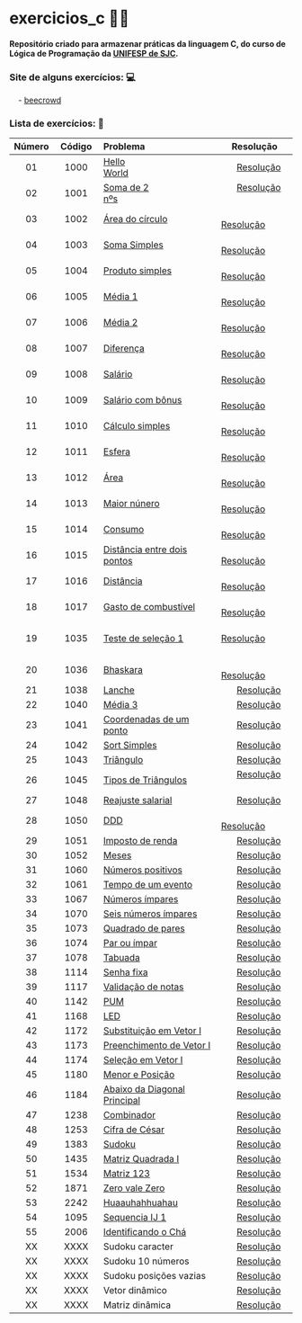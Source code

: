 
# exercicios_c 👩‍💻
#### Repositório criado para armazenar práticas da linguagem <b>C</b>, do curso de <b>Lógica de Programação</b> da [UNIFESP de SJC](https://www.unifesp.br/campus/sjc/).


### Site de alguns exercícios: 💻

&nbsp;&nbsp;&nbsp; - [beecrowd](https://www.beecrowd.com.br/judge/pt)

### Lista de exercícios: 📝

|Número|  Código |  Problema    | Resolução |
|:--------:|:--------:|:--------------|-----------|
|01|⠀1000⠀|[Hello World](https://www.urionlinejudge.com.br/judge/pt/problems/view/1000)⠀⠀⠀⠀⠀⠀⠀⠀⠀⠀⠀⠀|⠀⠀ [Resolução](exercicios_c/exercicio_1000.c)
|02|⠀1001⠀|[Soma de 2 nºs](https://www.urionlinejudge.com.br/judge/pt/problems/view/1001)⠀⠀⠀⠀⠀⠀⠀⠀⠀⠀⠀⠀|⠀⠀ [Resolução](exercicios_c/exercicio_1001.c) ⠀⠀ |
|03|1002|[Área do círculo](https://www.urionlinejudge.com.br/judge/pt/problems/view/1002)|⠀⠀  [Resolução](exercicios_c/exercicio_1002.c)⠀⠀  |
|04|1003|[Soma Simples](https://www.urionlinejudge.com.br/judge/pt/problems/view/1003)|⠀⠀  [Resolução](exercicios_c/exercicio_1003.c)⠀⠀  |
|05|1004|[Produto simples](https://www.urionlinejudge.com.br/judge/pt/problems/view/1004)|⠀⠀  [Resolução](exercicios_c/exercicio_1004.c)⠀⠀  |
|06|1005|[Média 1](https://www.urionlinejudge.com.br/judge/pt/problems/view/1005)|⠀⠀  [Resolução](exercicios_c/exercicio_1005.c)⠀⠀  |
|07|1006|[Média 2](https://www.urionlinejudge.com.br/judge/pt/problems/view/1006)|⠀⠀  [Resolução](exercicios_c/exercicio_1006.c)⠀⠀  |
|08|1007|[Diferença](https://www.urionlinejudge.com.br/judge/pt/problems/view/1007)|⠀⠀  [Resolução](exercicios_c/exercicio_1007.c)⠀⠀  |
|09|1008|[Salário](https://www.beecrowd.com.br/judge/pt/problems/view/1008)⠀⠀ |⠀⠀  [Resolução](exercicios_c/exercicio_1008.c)⠀⠀  | 
|10|1009|[Salário com bônus](https://www.beecrowd.com.br/judge/pt/problems/view/1009)⠀⠀ |⠀⠀  [Resolução](exercicios_c/exercicio_1009.c)⠀⠀  | 
|11|1010|[Cálculo simples](https://www.beecrowd.com.br/judge/pt/problems/view/1010)⠀⠀ |⠀⠀  [Resolução](exercicios_c/exercicio_1010.c)⠀⠀  |
|12|1011|[Esfera](https://www.beecrowd.com.br/judge/pt/problems/view/1011)⠀⠀ |⠀⠀  [Resolução](exercicios_c/exercicio_1011.c)⠀⠀  |
|13|1012|[Área](https://www.beecrowd.com.br/judge/pt/problems/view/1012)⠀⠀ |⠀⠀  [Resolução](exercicios_c/exercicio_1012.c)⠀⠀  |
|14|1013| [Maior núnero](https://www.beecrowd.com.br/judge/pt/problems/view/1013)|⠀⠀  [Resolução](exercicios_c/exercicio_1013.c)⠀⠀  |⠀⠀
|15|1014| [Consumo](https://www.beecrowd.com.br/judge/pt/problems/view/1014)|⠀⠀  [Resolução](exercicios_c/exercicio_1014.c)⠀⠀  |⠀
|16|1015 |[Distância entre dois pontos](https://www.beecrowd.com.br/judge/pt/problems/view/1015)|⠀⠀  [Resolução](exercicios_c/exercicio_1015.c)⠀⠀  |
|17|1016 |[Distância](https://www.beecrowd.com.br/judge/pt/problems/view/1016)|⠀⠀  [Resolução](exercicios_c/exercicio_1016.c)⠀⠀  |
|18|1017 |[Gasto de combustível](https://www.beecrowd.com.br/judge/pt/problems/view/1017)|⠀⠀  [Resolução](exercicios_c/exercicio_1017.c)⠀⠀  |⠀⠀
|19|1035|[Teste de seleção 1](https://www.beecrowd.com.br/judge/pt/problems/view/1035)|⠀⠀  [Resolução](exercicios_c/exercicio_1035.c)⠀⠀⠀ ⠀
|20|1036|[Bhaskara](https://www.urionlinejudge.com.br/judge/pt/problems/view/1036)|⠀⠀  [Resolução](exercicios_c/exercicio_1036.c)⠀⠀  |
|21|1038|[Lanche](https://www.beecrowd.com.br/judge/pt/problems/view/1038)|⠀⠀  [Resolução](exercicios_c/exercicio_1038.c)
|22|1040|[Média 3](https://www.beecrowd.com.br/judge/pt/problems/view/1040)|⠀⠀  [Resolução](exercicios_c/exercicio_1040.c)
|23|1041|[Coordenadas de um ponto](https://www.beecrowd.com.br/judge/pt/problems/view/1041)|⠀⠀  [Resolução](exercicios_c/exercicio_1041.c)
|24|1042|[Sort Simples](https://www.beecrowd.com.br/judge/pt/problems/view/1042)|⠀⠀  [Resolução](exercicios_c/exercicio_1042.c)
|25|1043|[Triângulo](https://www.beecrowd.com.br/judge/pt/problems/view/1043)|⠀⠀  [Resolução](exercicios_c/exercicio_1043.c)
|26|1045|[Tipos de Triângulos](https://www.urionlinejudge.com.br/judge/pt/problems/view/1045) |⠀⠀  [Resolução](exercicios_c/exercicio_1045.c) ⠀⠀ |
|27|1048|[Reajuste salarial](https://www.beecrowd.com.br/judge/pt/problems/view/1048)|⠀⠀  [Resolução](exercicios_c/exercicio_1048.c)
|28|1050|[DDD](https://www.beecrowd.com.br/judge/pt/problems/view/1050)|⠀⠀  [Resolução](exercicios_c/exercicio_1050.c)⠀⠀ 
|29|1051|[Imposto de renda](https://www.beecrowd.com.br/judge/pt/problems/view/1051)| ⠀⠀ [Resolução](exercicios_c/exercicio_1051.c)
|30|1052|[Meses](https://www.beecrowd.com.br/judge/pt/problems/view/1052)|⠀⠀  [Resolução](exercicios_c/exercicio_1052.c)
|31|1060|[Números positivos](https://www.beecrowd.com.br/judge/pt/problems/view/1060)| ⠀⠀ [Resolução](exercicios_c/exercicio_1060.c)
|32|1061|[Tempo de um evento](https://www.beecrowd.com.br/judge/pt/problems/view/1061)| ⠀⠀ [Resolução](exercicios_c/exercicio_1061.c)
|33|1067|[Números ímpares](https://www.beecrowd.com.br/judge/pt/problems/view/1067)|⠀⠀  [Resolução](exercicios_c/exercicio_1067.c)
|34|1070|[Seis números ímpares](https://www.beecrowd.com.br/judge/pt/problems/view/1070)|⠀⠀  [Resolução](exercicios_c/exercicio_1070.c)
|35|1073|[Quadrado de pares](https://www.beecrowd.com.br/judge/pt/problems/view/1073)|⠀⠀  [Resolução](exercicios_c/exercicio_1073.c)
|36|1074|[Par ou ímpar](https://www.beecrowd.com.br/judge/pt/problems/view/1074)|⠀⠀  [Resolução](exercicios_c/exercicio_1074.c)
|37|1078|[Tabuada](https://www.beecrowd.com.br/judge/pt/problems/view/1078)|⠀⠀  [Resolução](exercicios_c/exercicio_1078.c)
|38|1114|[Senha fixa](https://www.beecrowd.com.br/judge/pt/problems/view/1114)|⠀⠀  [Resolução](exercicios_c/exercicio_1114.c)
|39|1117|[Validação de notas](https://www.beecrowd.com.br/judge/pt/problems/view/1117)|⠀⠀  [Resolução](exercicios_c/exercicio_1117.c)
|40|1142|[PUM](https://www.beecrowd.com.br/judge/pt/problems/view/1142)|⠀⠀  [Resolução](exercicios_c/exercicio_1142.c)
|41|1168|[LED](https://www.beecrowd.com.br/judge/pt/problems/view/1168)|⠀⠀  [Resolução](exercicios_c/exercicio_1168.c)
|42|1172|[Substituição em Vetor I](https://www.beecrowd.com.br/judge/pt/problems/view/1172)|⠀⠀  [Resolução](exercicios_c/exercicio_1172.c)
|43|1173|[Preenchimento de Vetor I](https://www.beecrowd.com.br/judge/pt/problems/view/1173)|⠀⠀  [Resolução](exercicios_c/exercicio_1173.c)
|44|1174|[Seleção em Vetor I](https://www.beecrowd.com.br/judge/pt/problems/view/1174)|⠀⠀  [Resolução](exercicios_c/exercicio_1174.c)
|45|1180|[Menor e Posição](https://www.beecrowd.com.br/judge/pt/problems/view/1180)|⠀⠀  [Resolução](exercicios_c/exercicio_1180.c)
|46|1184|[Abaixo da Diagonal Principal](https://www.beecrowd.com.br/judge/pt/problems/view/1184)|⠀⠀  [Resolução](exercicios_c/exercicio_1184.c)
|47|1238|[Combinador](https://www.beecrowd.com.br/judge/pt/problems/view/1238)|⠀⠀  [Resolução](exercicios_c/exercicio_1238.c)
|48|1253|[Cifra de César](https://www.beecrowd.com.br/judge/pt/problems/view/1253)|⠀⠀  [Resolução](exercicios_c/exercicio_1253.c)
|49|1383|[Sudoku](https://www.beecrowd.com.br/judge/pt/problems/view/1383)|⠀⠀  [Resolução](exercicios_c/exercicio_1383.c)
|50|1435|[Matriz Quadrada I](https://www.beecrowd.com.br/judge/pt/problems/view/1435)|⠀⠀  [Resolução](exercicios_c/exercicio_1435.c)
|51|1534|[Matriz 123](https://www.beecrowd.com.br/judge/pt/problems/view/1534)|⠀⠀  [Resolução](exercicios_c/exercicio_1534.c)
|52|1871|[Zero vale Zero](https://www.beecrowd.com.br/judge/pt/problems/view/1871)|⠀⠀  [Resolução](exercicios_c/exercicio_1871.c)
|53|2242|[Huaauhahhuahau](https://www.beecrowd.com.br/judge/pt/problems/view/2242)|⠀⠀  [Resolução](exercicios_c/exercicio_2242.c)
|54|1095|[Sequencia IJ 1](https://www.beecrowd.com.br/judge/pt/problems/view/1095)|⠀⠀  [Resolução](exercicios_c/exercicio_1095.c)
|55|2006|[Identificando o Chá](https://www.beecrowd.com.br/judge/pt/problems/view/2006)|⠀⠀  [Resolução](exercicios_c/exercicio_2006.c)
|XX|XXXX|Sudoku caracter|⠀⠀  [Resolução](exercicios_c/sudoku_caracter.c)
|XX|XXXX|Sudoku 10 números|⠀⠀  [Resolução](exercicios_c/sudoku_10_numeros.c)
|XX|XXXX|Sudoku posições vazias|⠀⠀  [Resolução](exercicios_c/sudoku_posicoes_vazia.c)
|XX|XXXX|Vetor dinâmico|⠀⠀  [Resolução](exercicios_c/vetor_dinamico.c)
|XX|XXXX|Matriz dinâmica|⠀⠀  [Resolução](exercicios_c/matriz_dinamica.c)

  
  


